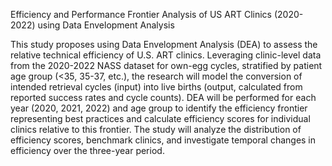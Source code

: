 Efficiency and Performance Frontier Analysis of US ART Clinics (2020-2022) using Data Envelopment Analysis

This study proposes using Data Envelopment Analysis (DEA) to assess the relative technical efficiency of U.S. ART clinics. Leveraging clinic-level data from the 2020-2022 NASS dataset for own-egg cycles, stratified by patient age group (<35, 35-37, etc.), the research will model the conversion of intended retrieval cycles (input) into live births (output, calculated from reported success rates and cycle counts). DEA will be performed for each year (2020, 2021, 2022) and age group to identify the efficiency frontier representing best practices and calculate efficiency scores for individual clinics relative to this frontier. The study will analyze the distribution of efficiency scores, benchmark clinics, and investigate temporal changes in efficiency over the three-year period.